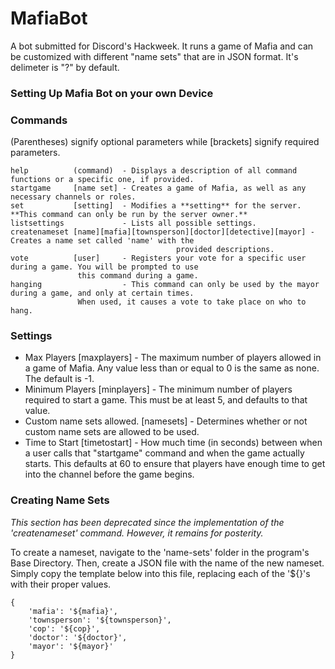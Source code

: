 # MafiaBot
A bot submitted for Discord's Hackweek. It runs a game of Mafia and can be customized with different "name sets" that are in JSON format. It's delimeter is "?" by default.

### Setting Up Mafia Bot on your own Device

### Commands
(Parentheses) signify optional parameters while [brackets] signify required parameters.
```
help          (command)  - Displays a description of all command functions or a specific one, if provided.
startgame     [name set] - Creates a game of Mafia, as well as any necessary channels or roles.
set           [setting]  - Modifies a **setting** for the server. **This command can only be run by the server owner.**
listsettings             - Lists all possible settings.
createnameset [name][mafia][townsperson][doctor][detective][mayor] - Creates a name set called 'name' with the
								     provided descriptions.
vote          [user]     - Registers your vote for a specific user during a game. You will be prompted to use
			   this command during a game.
hanging                  - This command can only be used by the mayor during a game, and only at certain times. 
			   When used, it causes a vote to take place on who to hang.
```

### Settings
* Max Players [maxplayers] - The maximum number of players allowed in a game of Mafia. Any value less than or equal to 0 is the same as none. The default is -1.
* Minimum Players [minplayers] - The minimum number of players required to start a game. This must be at least 5, and defaults to that value.
* Custom name sets allowed. [namesets] - Determines whether or not custom name sets are allowed to be used.
* Time to Start [timetostart] - How much time (in seconds) between when a user calls that "startgame" command and when the game actually starts. This defaults at 60 to ensure that players have enough time to get into the channel before the game begins.

### Creating Name Sets
*This section has been deprecated since the implementation of the 'createnameset' command. However, it remains for posterity.*

To create a nameset, navigate to the 'name-sets' folder in the program's Base Directory. Then, create a JSON file with the name of the new nameset. Simply copy the template below into this file, replacing each of the '${}'s with their proper values.

```
{
	'mafia': '${mafia}',
	'townsperson': '${townsperson}',
	'cop': '${cop}',
	'doctor': '${doctor}',
	'mayor': '${mayor}'
}
```
